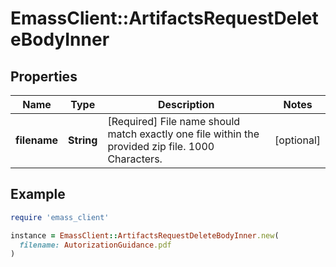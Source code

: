 # EmassClient::ArtifactsRequestDeleteBodyInner

## Properties

| Name | Type | Description | Notes |
| ---- | ---- | ----------- | ----- |
| **filename** | **String** | [Required] File name should match exactly one file within the provided zip file. 1000 Characters. | [optional] |

## Example

```ruby
require 'emass_client'

instance = EmassClient::ArtifactsRequestDeleteBodyInner.new(
  filename: AutorizationGuidance.pdf
)
```

